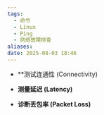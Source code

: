 ```yaml
---
tags:
  - 命令
  - Linux
  - Ping
  - 网络故障排查
aliases: 
date: 2025-08-03 18:46
---
```

- **测试连通性 (Connectivity)
    
- **测量延迟 (Latency)**
    
- **诊断丢包率 (Packet Loss)**